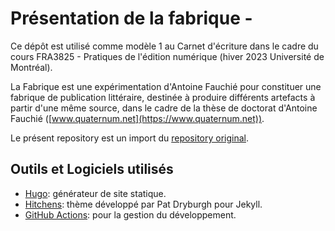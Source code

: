 
# Présentation de la fabrique -

Ce dépôt est utilisé comme modèle 1 au Carnet d'écriture dans le cadre du cours FRA3825 - Pratiques de l'édition numérique (hiver 2023 Université de Montréal). 

La Fabrique est une expérimentation d'Antoine Fauchié pour constituer une fabrique de publication littéraire, destinée à produire différents artefacts à partir d'une même source, dans le cadre de la thèse de doctorat d'Antoine Fauchié ([www.quaternum.net](https://www.quaternum.net)).

Le présent repository est un import du [repository original](https://antoinentl.gitlab.io/fabrique/).

## Outils et Logiciels utilisés

- [Hugo](https://gohugo.io/): générateur de site statique.
- [Hitchens](https://github.com/patdryburgh/hitchens): thème développé par Pat Dryburgh pour Jekyll.
- [GitHub Actions](https://docs.github.com/en/actions): pour la gestion du développement.

